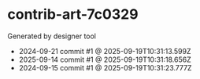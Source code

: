 # contrib-art-7c0329
Generated by designer tool
- 2024-09-21 commit #1 @ 2025-09-19T10:31:13.599Z
- 2025-09-14 commit #1 @ 2025-09-19T10:31:18.656Z
- 2024-09-15 commit #1 @ 2025-09-19T10:31:23.777Z
